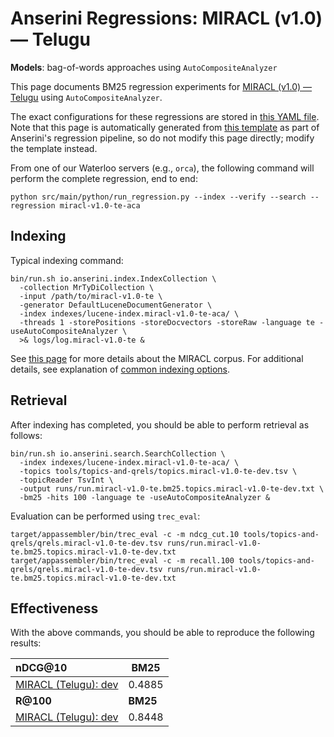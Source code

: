 # Anserini Regressions: MIRACL (v1.0) &mdash; Telugu

**Models**: bag-of-words approaches using `AutoCompositeAnalyzer`

This page documents BM25 regression experiments for [MIRACL (v1.0) &mdash; Telugu](https://github.com/project-miracl/miracl) using `AutoCompositeAnalyzer`.

The exact configurations for these regressions are stored in [this YAML file](../../src/main/resources/regression/miracl-v1.0-te-aca.yaml).
Note that this page is automatically generated from [this template](../../src/main/resources/docgen/templates/miracl-v1.0-te-aca.template) as part of Anserini's regression pipeline, so do not modify this page directly; modify the template instead.

From one of our Waterloo servers (e.g., `orca`), the following command will perform the complete regression, end to end:

```
python src/main/python/run_regression.py --index --verify --search --regression miracl-v1.0-te-aca
```

## Indexing

Typical indexing command:

```
bin/run.sh io.anserini.index.IndexCollection \
  -collection MrTyDiCollection \
  -input /path/to/miracl-v1.0-te \
  -generator DefaultLuceneDocumentGenerator \
  -index indexes/lucene-index.miracl-v1.0-te-aca/ \
  -threads 1 -storePositions -storeDocvectors -storeRaw -language te -useAutoCompositeAnalyzer \
  >& logs/log.miracl-v1.0-te &
```

See [this page](https://github.com/project-miracl/miracl) for more details about the MIRACL corpus.
For additional details, see explanation of [common indexing options](../../docs/common-indexing-options.md).

## Retrieval

After indexing has completed, you should be able to perform retrieval as follows:

```
bin/run.sh io.anserini.search.SearchCollection \
  -index indexes/lucene-index.miracl-v1.0-te-aca/ \
  -topics tools/topics-and-qrels/topics.miracl-v1.0-te-dev.tsv \
  -topicReader TsvInt \
  -output runs/run.miracl-v1.0-te.bm25.topics.miracl-v1.0-te-dev.txt \
  -bm25 -hits 100 -language te -useAutoCompositeAnalyzer &
```

Evaluation can be performed using `trec_eval`:

```
target/appassembler/bin/trec_eval -c -m ndcg_cut.10 tools/topics-and-qrels/qrels.miracl-v1.0-te-dev.tsv runs/run.miracl-v1.0-te.bm25.topics.miracl-v1.0-te-dev.txt
target/appassembler/bin/trec_eval -c -m recall.100 tools/topics-and-qrels/qrels.miracl-v1.0-te-dev.tsv runs/run.miracl-v1.0-te.bm25.topics.miracl-v1.0-te-dev.txt
```

## Effectiveness

With the above commands, you should be able to reproduce the following results:

| **nDCG@10**                                                                                                  | **BM25**  |
|:-------------------------------------------------------------------------------------------------------------|-----------|
| [MIRACL (Telugu): dev](https://github.com/project-miracl/miracl)                                             | 0.4885    |
| **R@100**                                                                                                    | **BM25**  |
| [MIRACL (Telugu): dev](https://github.com/project-miracl/miracl)                                             | 0.8448    |
